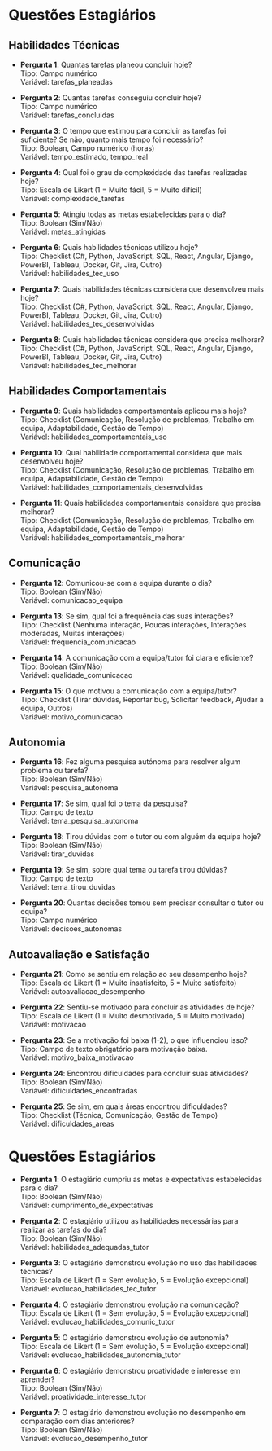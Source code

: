 # Questões Estagiários

## Habilidades Técnicas

- **Pergunta 1**: Quantas tarefas planeou concluir hoje?  
  Tipo: Campo numérico  
  Variável: tarefas_planeadas

- **Pergunta 2**: Quantas tarefas conseguiu concluir hoje?  
  Tipo: Campo numérico  
  Variável: tarefas_concluidas

- **Pergunta 3**: O tempo que estimou para concluir as tarefas foi suficiente? Se não, quanto mais tempo foi necessário?  
  Tipo: Boolean, Campo numérico (horas)  
  Variável: tempo_estimado, tempo_real

- **Pergunta 4**: Qual foi o grau de complexidade das tarefas realizadas hoje?  
  Tipo: Escala de Likert (1 = Muito fácil, 5 = Muito difícil)  
  Variável: complexidade_tarefas

- **Pergunta 5**: Atingiu todas as metas estabelecidas para o dia?  
  Tipo: Boolean (Sim/Não)  
  Variável: metas_atingidas

- **Pergunta 6**: Quais habilidades técnicas utilizou hoje?  
  Tipo: Checklist (C#, Python, JavaScript, SQL, React, Angular, Django, PowerBI, Tableau, Docker, Git, Jira, Outro)  
  Variável: habilidades_tec_uso

- **Pergunta 7**: Quais habilidades técnicas considera que desenvolveu mais hoje?  
  Tipo: Checklist (C#, Python, JavaScript, SQL, React, Angular, Django, PowerBI, Tableau, Docker, Git, Jira, Outro)  
  Variável: habilidades_tec_desenvolvidas

- **Pergunta 8**: Quais habilidades técnicas considera que precisa melhorar?  
  Tipo: Checklist (C#, Python, JavaScript, SQL, React, Angular, Django, PowerBI, Tableau, Docker, Git, Jira, Outro)  
  Variável: habilidades_tec_melhorar




  

## Habilidades Comportamentais
- **Pergunta 9**: Quais habilidades comportamentais aplicou mais hoje?  
  Tipo: Checklist (Comunicação, Resolução de problemas, Trabalho em equipa, Adaptabilidade, Gestão de Tempo)  
  Variável: habilidades_comportamentais_uso

- **Pergunta 10**: Qual habilidade comportamental considera que mais desenvolveu hoje?  
  Tipo: Checklist (Comunicação, Resolução de problemas, Trabalho em equipa, Adaptabilidade, Gestão de Tempo)  
  Variável: habilidades_comportamentais_desenvolvidas

- **Pergunta 11**: Quais habilidades comportamentais considera que precisa melhorar?  
  Tipo: Checklist (Comunicação, Resolução de problemas, Trabalho em equipa, Adaptabilidade, Gestão de Tempo)  
  Variável: habilidades_comportamentais_melhorar

## Comunicação
- **Pergunta 12**: Comunicou-se com a equipa durante o dia?  
  Tipo: Boolean (Sim/Não)  
  Variável: comunicacao_equipa

- **Pergunta 13**: Se sim, qual foi a frequência das suas interações?  
  Tipo: Checklist (Nenhuma interação, Poucas interações, Interações moderadas, Muitas interações)  
  Variável: frequencia_comunicacao

- **Pergunta 14**: A comunicação com a equipa/tutor foi clara e eficiente?  
  Tipo: Boolean (Sim/Não)  
  Variável: qualidade_comunicacao

- **Pergunta 15**: O que motivou a comunicação com a equipa/tutor?  
  Tipo: Checklist (Tirar dúvidas, Reportar bug, Solicitar feedback, Ajudar a equipa, Outros)  
  Variável: motivo_comunicacao

## Autonomia
- **Pergunta 16**: Fez alguma pesquisa autónoma para resolver algum problema ou tarefa?  
  Tipo: Boolean (Sim/Não)  
  Variável: pesquisa_autonoma

- **Pergunta 17**: Se sim, qual foi o tema da pesquisa?  
  Tipo: Campo de texto  
  Variável: tema_pesquisa_autonoma

- **Pergunta 18**: Tirou dúvidas com o tutor ou com alguém da equipa hoje?  
  Tipo: Boolean (Sim/Não)  
  Variável: tirar_duvidas

- **Pergunta 19**: Se sim, sobre qual tema ou tarefa tirou dúvidas?  
  Tipo: Campo de texto  
  Variável: tema_tirou_duvidas

- **Pergunta 20**: Quantas decisões tomou sem precisar consultar o tutor ou equipa?  
  Tipo: Campo numérico  
  Variável: decisoes_autonomas

## Autoavaliação e Satisfação
- **Pergunta 21**: Como se sentiu em relação ao seu desempenho hoje?  
  Tipo: Escala de Likert (1 = Muito insatisfeito, 5 = Muito satisfeito)  
  Variável: autoavaliacao_desempenho

- **Pergunta 22**: Sentiu-se motivado para concluir as atividades de hoje?  
  Tipo: Escala de Likert (1 = Muito desmotivado, 5 = Muito motivado)  
  Variável: motivacao

- **Pergunta 23**: Se a motivação foi baixa (1-2), o que influenciou isso?  
  Tipo: Campo de texto obrigatório para motivação baixa.  
  Variável: motivo_baixa_motivacao

- **Pergunta 24**: Encontrou dificuldades para concluir suas atividades?  
  Tipo: Boolean (Sim/Não)  
  Variável: dificuldades_encontradas

- **Pergunta 25**: Se sim, em quais áreas encontrou dificuldades?  
  Tipo: Checklist (Técnica, Comunicação, Gestão de Tempo)  
  Variável: dificuldades_areas

# Questões Estagiários

- **Pergunta 1**: O estagiário cumpriu as metas e expectativas estabelecidas para o dia?  
  Tipo: Boolean (Sim/Não)  
  Variável: cumprimento_de_expectativas

- **Pergunta 2**: O estagiário utilizou as habilidades necessárias para realizar as tarefas do dia?  
  Tipo: Boolean (Sim/Não)  
  Variável: habilidades_adequadas_tutor

- **Pergunta 3**: O estagiário demonstrou evolução no uso das habilidades técnicas?  
  Tipo: Escala de Likert (1 = Sem evolução, 5 = Evolução excepcional)  
  Variável: evolucao_habilidades_tec_tutor

- **Pergunta 4**: O estagiário demonstrou evolução na comunicação?  
  Tipo: Escala de Likert (1 = Sem evolução, 5 = Evolução excepcional)    
  Variável: evolucao_habilidades_comunic_tutor

- **Pergunta 5**: O estagiário demonstrou evolução de autonomia?  
  Tipo: Escala de Likert (1 = Sem evolução, 5 = Evolução excepcional)   
  Variável: evolucao_habilidades_autonomia_tutor

- **Pergunta 6**: O estagiário demonstrou proatividade e interesse em aprender?  
  Tipo: Boolean (Sim/Não)  
  Variável: proatividade_interesse_tutor

- **Pergunta 7**: O estagiário demonstrou evolução no desempenho em comparação com dias anteriores?  
  Tipo: Boolean (Sim/Não)  
  Variável: evolucao_desempenho_tutor


```python

```
